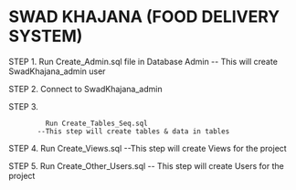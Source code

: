 # SWAD KHAJANA (FOOD DELIVERY SYSTEM)


STEP 1. 
             Run Create_Admin.sql file in Database Admin
          -- This will create SwadKhajana_admin user


STEP 2. 
             Connect to SwadKhajana_admin

STEP 3.

             Run Create_Tables_Seq.sql
	       --This step will create tables & data in tables 

STEP 4.
             Run Create_Views.sql
	       --This step will create Views for the project


STEP 5.
              Run Create_Other_Users.sql
           -- This step will create Users for the project
